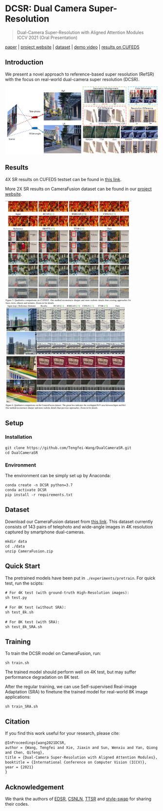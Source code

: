 # DCSR: Dual Camera Super-Resolution

> Dual-Camera Super-Resolution with Aligned Attention Modules    
> ICCV 2021 (Oral Presentation)     

[paper](https://arxiv.org/abs/2109.01349) | [project website](https://tengfei-wang.github.io/Dual-Camera-SR/index.html) | [dataset](https://drive.google.com/file/d/1SxU6D1yYTTnZnCyytTObsZxZQigWLciT/view?usp=sharing) | [demo video](https://youtu.be/Tn_DCqkORE0) | [results on CUFED5](https://hkustconnect-my.sharepoint.com/:f:/g/personal/tfwang_connect_ust_hk/EidZ5B1jPC9PmTlSUtrMbN0B4a2VY1hXrteYZevijllhJg?e=hQwva7)


## Introduction
We present a novel approach to reference-based super resolution (RefSR) with the focus on real-world dual-camera super resolution (DCSR).

<img src="pics/demo.png" width="720px"/> 

## Results
4X SR results on CUFED5 testset can be found in [this link](https://hkustconnect-my.sharepoint.com/:f:/g/personal/tfwang_connect_ust_hk/EidZ5B1jPC9PmTlSUtrMbN0B4a2VY1hXrteYZevijllhJg?e=hQwva7).

More 2X SR results on CameraFusion dataset can be found in our [project website](https://tengfei-wang.github.io/Dual-Camera-SR/index.html).

<img src="pics/result-cufed.jpg" width="415px"/>  <img src="pics/result-CF.jpg" width="400px"/> 

## Setup
### Installation
```
git clone https://github.com/Tengfei-Wang/DualCameraSR.git
cd DualCameraSR
```

### Environment
The environment can be simply set up by Anaconda:
```
conda create -n DCSR python=3.7
conda activate DCSR
pip install -r requirements.txt
```

## Dataset
Download our CameraFusion dataset from [this link](https://drive.google.com/file/d/1SxU6D1yYTTnZnCyytTObsZxZQigWLciT/view?usp=sharing).
This dataset currently consists of 143 pairs of telephoto and wide-angle images in 4K resolution captured by smartphone dual-cameras.
```
mkdir data
cd ./data
unzip CameraFusion.zip
```

## Quick Start
The pretrained models have been put in `./experiments/pretrain`. For quick test, run the scipts: 

```
# For 4K test (with ground-truth High-Resolution images):
sh test.py

# For 8K test (without SRA):
sh test_8k.sh

# For 8K test (with SRA):
sh test_8k_SRA.sh
```


## Training
To train the DCSR model on CameraFusion, run:
```
sh train.sh
```
The trained model should perform well on 4K test, but may suffer performance degradation on 8K test.

After the regular training, we can use Self-supervised Real-image Adaptation (SRA) to finetune the trained model for real-world 8K image applications:
```
sh train_SRA.sh
```


## Citation
If you find this work useful for your research, please cite:
``` 
@InProceedings{wang2021DCSR,
author = {Wang, Tengfei and Xie, Jiaxin and Sun, Wenxiu and Yan, Qiong and Chen, Qifeng},
title = {Dual-Camera Super-Resolution with Aligned Attention Modules},
booktitle = {International Conference on Computer Vision (ICCV)},
year = {2021}
}
```

##  Acknowledgement
We thank the authors of [EDSR](https://github.com/sanghyun-son/EDSR-PyTorch), [CSNLN](https://github.com/SHI-Labs/Cross-Scale-Non-Local-Attention), [TTSR](https://github.com/researchmm/TTSR) and [style-swap](https://github.com/rtqichen/style-swap) for sharing their codes.
